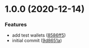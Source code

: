 # 1.0.0 (2020-12-14)


### Features

* add test wallets ([8586ff5](https://github.com/erdDEVcode/narya/commit/8586ff5bfc3ee41aa7c61d9c6216364856d864ab))
* initial commit ([9d8651a](https://github.com/erdDEVcode/narya/commit/9d8651a4e0d46d710577d3a6b4f53754c0ed26de))
